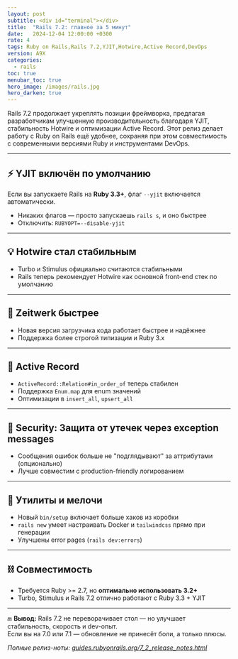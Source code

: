 ```yaml
---
layout: post
subtitle: <div id="terminal"></div>
title:  "Rails 7.2: главное за 5 минут"
date:   2024-12-04 12:00:00 +0300
rate: 4
tags: Ruby on Rails,Rails 7.2,YJIT,Hotwire,Active Record,DevOps
version: A9X
categories:
  - rails
toc: true
menubar_toc: true
hero_image: /images/rails.jpg
hero_darken: true
---
```

Rails 7.2 продолжает укреплять позиции фреймворка, предлагая разработчикам улучшенную производительность благодаря YJIT, стабильность Hotwire и оптимизации Active Record. Этот релиз делает работу с Ruby on Rails ещё удобнее, сохраняя при этом совместимость с современными версиями Ruby и инструментами DevOps.


---

## ⚡ YJIT включён по умолчанию

Если вы запускаете Rails на **Ruby 3.3+**, флаг `--yjit` включается автоматически.

- Никаких флагов — просто запускаешь `rails s`, и оно быстрее
- Отключить: `RUBYOPT=--disable-yjit`

---

## 💡 Hotwire стал стабильным

- Turbo и Stimulus официально считаются стабильными
- Rails теперь рекомендует Hotwire как основной front-end стек по умолчанию

---

## 🚀 Zeitwerk быстрее

- Новая версия загрузчика кода работает быстрее и надёжнее
- Поддержка более строгой типизации и Ruby 3.x

---

## 🧠 Active Record

- `ActiveRecord::Relation#in_order_of` теперь стабилен
- Поддержка `Enum.map` для enum значений
- Оптимизации в `insert_all`, `upsert_all`

---

## 🔐 Security: Защита от утечек через exception messages

- Сообщения ошибок больше не "подглядывают" за аттрибутами (опционально)
- Лучше совместим с production-friendly логированием

---

## 🧰 Утилиты и мелочи

- Новый `bin/setup` включает больше хаков из коробки
- `rails new` умеет настраивать Docker и `tailwindcss` прямо при генерации
- Улучшены error pages (`rails dev:errors`)

---

## ⛓️ Совместимость

- Требуется Ruby >= 2.7, но **оптимально использовать 3.2+**
- Turbo, Stimulus и Rails 7.2 отлично работают с Ruby 3.3 + YJIT

---

🔚 **Вывод:**
Rails 7.2 не переворачивает стол — но улучшает стабильность, скорость и dev-опыт.  
Если вы на 7.0 или 7.1 — обновление не принесёт боли, а только плюсы.

_Полные релиз-ноты: [guides.rubyonrails.org/7_2_release_notes.html](https://guides.rubyonrails.org/7_2_release_notes.html)_
